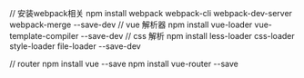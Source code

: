 // 安装webpack相关
npm install webpack webpack-cli webpack-dev-server webpack-merge --save-dev
// vue 解析器
npm install vue-loader vue-template-compiler --save-dev
// css 解析
npm install less-loader css-loader style-loader file-loader --save-dev

// router
npm install vue --save
npm install vue-router --save